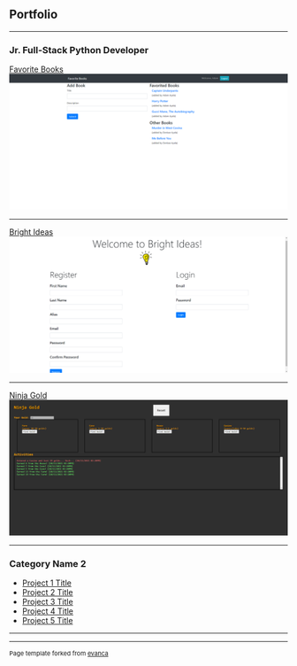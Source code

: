 ## Portfolio

---

### Jr. Full-Stack Python Developer 

[Favorite Books](/sample_page)
<img src="images/Favorite_Books_Screenshot.png"/>

---
[Bright Ideas](/pdf/sample_presentation.pdf)
<img src="images/Bright_Ideas_Screenshot.png"/>

---
[Ninja Gold](http://example.com/)
<img src="images/Ninja_Gold_Screenshot.png"/>

---

### Category Name 2

- [Project 1 Title](http://example.com/)
- [Project 2 Title](http://example.com/)
- [Project 3 Title](http://example.com/)
- [Project 4 Title](http://example.com/)
- [Project 5 Title](http://example.com/)

---




---
<p style="font-size:11px">Page template forked from <a href="https://github.com/evanca/quick-portfolio">evanca</a></p>
<!-- Remove above link if you don't want to attibute -->
